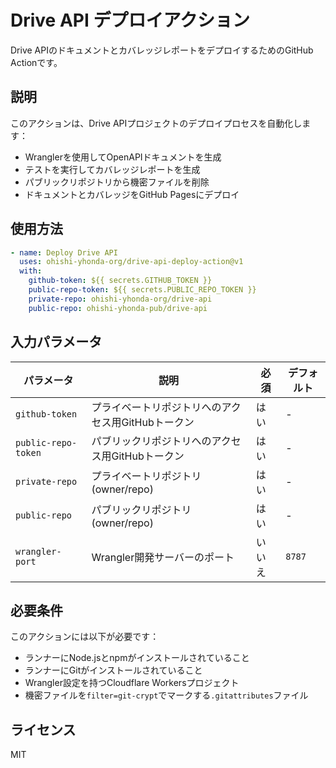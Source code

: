 # Drive API デプロイアクション

Drive APIのドキュメントとカバレッジレポートをデプロイするためのGitHub Actionです。

## 説明

このアクションは、Drive APIプロジェクトのデプロイプロセスを自動化します：
- Wranglerを使用してOpenAPIドキュメントを生成
- テストを実行してカバレッジレポートを生成
- パブリックリポジトリから機密ファイルを削除
- ドキュメントとカバレッジをGitHub Pagesにデプロイ

## 使用方法

```yaml
- name: Deploy Drive API
  uses: ohishi-yhonda-org/drive-api-deploy-action@v1
  with:
    github-token: ${{ secrets.GITHUB_TOKEN }}
    public-repo-token: ${{ secrets.PUBLIC_REPO_TOKEN }}
    private-repo: ohishi-yhonda-org/drive-api
    public-repo: ohishi-yhonda-pub/drive-api
```

## 入力パラメータ

| パラメータ | 説明 | 必須 | デフォルト |
|-----------|------|------|------------|
| `github-token` | プライベートリポジトリへのアクセス用GitHubトークン | はい | - |
| `public-repo-token` | パブリックリポジトリへのアクセス用GitHubトークン | はい | - |
| `private-repo` | プライベートリポジトリ (owner/repo) | はい | - |
| `public-repo` | パブリックリポジトリ (owner/repo) | はい | - |
| `wrangler-port` | Wrangler開発サーバーのポート | いいえ | `8787` |

## 必要条件

このアクションには以下が必要です：
- ランナーにNode.jsとnpmがインストールされていること
- ランナーにGitがインストールされていること
- Wrangler設定を持つCloudflare Workersプロジェクト
- 機密ファイルを`filter=git-crypt`でマークする`.gitattributes`ファイル

## ライセンス

MIT